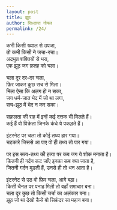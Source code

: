 ```yaml
---  
layout: post  
title: झूठ
author: सिध्दान्त गोयल
permalink: /24/
---  
```

कभी किसी ख्याल से उपजा,  
तो कभी किसी ने जचा-रचा।  
अदभुत शक्तियों से भरा,  
एक झूठ जग फ़तह को चला।  
  
चला दूर दर-दर चला,  
फ़िर जाकर कुछ सच से मिला।  
मिला ऐसा कि अलग हो न सका,  
जग धर्म-जात भेद में जो था लगा,  
सच-झूठ में भेद न कर सका।  
  
सफ़लता की राह में इन्हें कई दत्तक भी मिलते हैं।  
कई हैं वो विक्रेता जिनके कंधे ये पकड़ते हैं।  
  
इंटरनेट पर चला तो कोई तथ्य हार गया।  
चटकारे जिससे आ पाए वो ही तथ्य तो पार गया।  
  
पर इस सत्य-तथ्य की हत्या पर कब जग ये शोक मनाता है।  
कितनी ही गर्दन कट जाँए इनका कब क्या जाता है,  
जितनी गर्दन मुड़ती हैं, उनसे ही तो धन आता है।  

इंटरनेट से उठ वो फ़िर चला, आगे बढ़ा।  
किसी चैनल पर पनाह मिली तो वहाँ समाचार बना।  
चला दूर कुछ तो किसी चर्चा का अलंकार बना।  
झूठ जो था देखो कैसे वो सिकंदर सा महान बना।